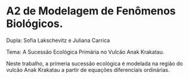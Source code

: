 # A2 de Modelagem de Fenômenos Biológicos.

Dupla: Sofia Lakschevitz e Juliana Carrica

Tema: A Sucessão Ecológica Primária no Vulcão Anak Krakatau.

Neste trabalho, a primeria sucessão ecológica é modelada na região do vulcão Anak Krakatau a partir de equações diferenciais ordinárias.
